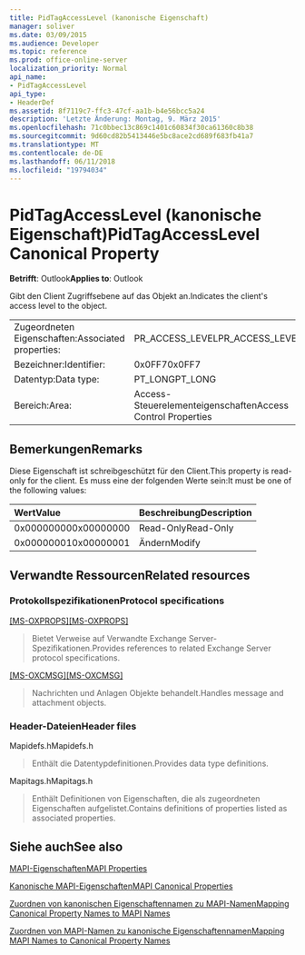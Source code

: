 ```yaml
---
title: PidTagAccessLevel (kanonische Eigenschaft)
manager: soliver
ms.date: 03/09/2015
ms.audience: Developer
ms.topic: reference
ms.prod: office-online-server
localization_priority: Normal
api_name:
- PidTagAccessLevel
api_type:
- HeaderDef
ms.assetid: 8f7119c7-ffc3-47cf-aa1b-b4e56bcc5a24
description: 'Letzte Änderung: Montag, 9. März 2015'
ms.openlocfilehash: 71c0bbec13c869c1401c60834f30ca61360c8b38
ms.sourcegitcommit: 9d60cd82b5413446e5bc8ace2cd689f683fb41a7
ms.translationtype: MT
ms.contentlocale: de-DE
ms.lasthandoff: 06/11/2018
ms.locfileid: "19794034"
---
```

# <a name="pidtagaccesslevel-canonical-property"></a><span data-ttu-id="b53d5-103">PidTagAccessLevel (kanonische Eigenschaft)</span><span class="sxs-lookup"><span data-stu-id="b53d5-103">PidTagAccessLevel Canonical Property</span></span>

  
  
<span data-ttu-id="b53d5-104">**Betrifft**: Outlook</span><span class="sxs-lookup"><span data-stu-id="b53d5-104">**Applies to**: Outlook</span></span> 
  
<span data-ttu-id="b53d5-105">Gibt den Client Zugriffsebene auf das Objekt an.</span><span class="sxs-lookup"><span data-stu-id="b53d5-105">Indicates the client's access level to the object.</span></span>
  
|||
|:-----|:-----|
|<span data-ttu-id="b53d5-106">Zugeordneten Eigenschaften:</span><span class="sxs-lookup"><span data-stu-id="b53d5-106">Associated properties:</span></span>  <br/> |<span data-ttu-id="b53d5-107">PR_ACCESS_LEVEL</span><span class="sxs-lookup"><span data-stu-id="b53d5-107">PR_ACCESS_LEVEL</span></span>  <br/> |
|<span data-ttu-id="b53d5-108">Bezeichner:</span><span class="sxs-lookup"><span data-stu-id="b53d5-108">Identifier:</span></span>  <br/> |<span data-ttu-id="b53d5-109">0x0FF7</span><span class="sxs-lookup"><span data-stu-id="b53d5-109">0x0FF7</span></span>  <br/> |
|<span data-ttu-id="b53d5-110">Datentyp:</span><span class="sxs-lookup"><span data-stu-id="b53d5-110">Data type:</span></span>  <br/> |<span data-ttu-id="b53d5-111">PT_LONG</span><span class="sxs-lookup"><span data-stu-id="b53d5-111">PT_LONG</span></span>  <br/> |
|<span data-ttu-id="b53d5-112">Bereich:</span><span class="sxs-lookup"><span data-stu-id="b53d5-112">Area:</span></span>  <br/> |<span data-ttu-id="b53d5-113">Access-Steuerelementeigenschaften</span><span class="sxs-lookup"><span data-stu-id="b53d5-113">Access Control Properties</span></span>  <br/> |
   
## <a name="remarks"></a><span data-ttu-id="b53d5-114">Bemerkungen</span><span class="sxs-lookup"><span data-stu-id="b53d5-114">Remarks</span></span>

<span data-ttu-id="b53d5-115">Diese Eigenschaft ist schreibgeschützt für den Client.</span><span class="sxs-lookup"><span data-stu-id="b53d5-115">This property is read-only for the client.</span></span> <span data-ttu-id="b53d5-116">Es muss eine der folgenden Werte sein:</span><span class="sxs-lookup"><span data-stu-id="b53d5-116">It must be one of the following values:</span></span>
  
|<span data-ttu-id="b53d5-117">**Wert**</span><span class="sxs-lookup"><span data-stu-id="b53d5-117">**Value**</span></span>|<span data-ttu-id="b53d5-118">**Beschreibung**</span><span class="sxs-lookup"><span data-stu-id="b53d5-118">**Description**</span></span>|
|:-----|:-----|
|<span data-ttu-id="b53d5-119">0x00000000</span><span class="sxs-lookup"><span data-stu-id="b53d5-119">0x00000000</span></span>  <br/> |<span data-ttu-id="b53d5-120">Read-Only</span><span class="sxs-lookup"><span data-stu-id="b53d5-120">Read-Only</span></span>  <br/> |
|<span data-ttu-id="b53d5-121">0x00000001</span><span class="sxs-lookup"><span data-stu-id="b53d5-121">0x00000001</span></span>  <br/> |<span data-ttu-id="b53d5-122">Ändern</span><span class="sxs-lookup"><span data-stu-id="b53d5-122">Modify</span></span>  <br/> |
   
## <a name="related-resources"></a><span data-ttu-id="b53d5-123">Verwandte Ressourcen</span><span class="sxs-lookup"><span data-stu-id="b53d5-123">Related resources</span></span>

### <a name="protocol-specifications"></a><span data-ttu-id="b53d5-124">Protokollspezifikationen</span><span class="sxs-lookup"><span data-stu-id="b53d5-124">Protocol specifications</span></span>

<span data-ttu-id="b53d5-125">[[MS-OXPROPS]](http://msdn.microsoft.com/library/f6ab1613-aefe-447d-a49c-18217230b148%28Office.15%29.aspx)</span><span class="sxs-lookup"><span data-stu-id="b53d5-125">[[MS-OXPROPS]](http://msdn.microsoft.com/library/f6ab1613-aefe-447d-a49c-18217230b148%28Office.15%29.aspx)</span></span>
  
> <span data-ttu-id="b53d5-126">Bietet Verweise auf Verwandte Exchange Server-Spezifikationen.</span><span class="sxs-lookup"><span data-stu-id="b53d5-126">Provides references to related Exchange Server protocol specifications.</span></span>
    
<span data-ttu-id="b53d5-127">[[MS-OXCMSG]](http://msdn.microsoft.com/library/7fd7ec40-deec-4c06-9493-1bc06b349682%28Office.15%29.aspx)</span><span class="sxs-lookup"><span data-stu-id="b53d5-127">[[MS-OXCMSG]](http://msdn.microsoft.com/library/7fd7ec40-deec-4c06-9493-1bc06b349682%28Office.15%29.aspx)</span></span>
  
> <span data-ttu-id="b53d5-128">Nachrichten und Anlagen Objekte behandelt.</span><span class="sxs-lookup"><span data-stu-id="b53d5-128">Handles message and attachment objects.</span></span>
    
### <a name="header-files"></a><span data-ttu-id="b53d5-129">Header-Dateien</span><span class="sxs-lookup"><span data-stu-id="b53d5-129">Header files</span></span>

<span data-ttu-id="b53d5-130">Mapidefs.h</span><span class="sxs-lookup"><span data-stu-id="b53d5-130">Mapidefs.h</span></span>
  
> <span data-ttu-id="b53d5-131">Enthält die Datentypdefinitionen.</span><span class="sxs-lookup"><span data-stu-id="b53d5-131">Provides data type definitions.</span></span>
    
<span data-ttu-id="b53d5-132">Mapitags.h</span><span class="sxs-lookup"><span data-stu-id="b53d5-132">Mapitags.h</span></span>
  
> <span data-ttu-id="b53d5-133">Enthält Definitionen von Eigenschaften, die als zugeordneten Eigenschaften aufgelistet.</span><span class="sxs-lookup"><span data-stu-id="b53d5-133">Contains definitions of properties listed as associated properties.</span></span>
    
## <a name="see-also"></a><span data-ttu-id="b53d5-134">Siehe auch</span><span class="sxs-lookup"><span data-stu-id="b53d5-134">See also</span></span>



[<span data-ttu-id="b53d5-135">MAPI-Eigenschaften</span><span class="sxs-lookup"><span data-stu-id="b53d5-135">MAPI Properties</span></span>](mapi-properties.md)
  
[<span data-ttu-id="b53d5-136">Kanonische MAPI-Eigenschaften</span><span class="sxs-lookup"><span data-stu-id="b53d5-136">MAPI Canonical Properties</span></span>](mapi-canonical-properties.md)
  
[<span data-ttu-id="b53d5-137">Zuordnen von kanonischen Eigenschaftennamen zu MAPI-Namen</span><span class="sxs-lookup"><span data-stu-id="b53d5-137">Mapping Canonical Property Names to MAPI Names</span></span>](mapping-canonical-property-names-to-mapi-names.md)
  
[<span data-ttu-id="b53d5-138">Zuordnen von MAPI-Namen zu kanonische Eigenschaftennamen</span><span class="sxs-lookup"><span data-stu-id="b53d5-138">Mapping MAPI Names to Canonical Property Names</span></span>](mapping-mapi-names-to-canonical-property-names.md)

